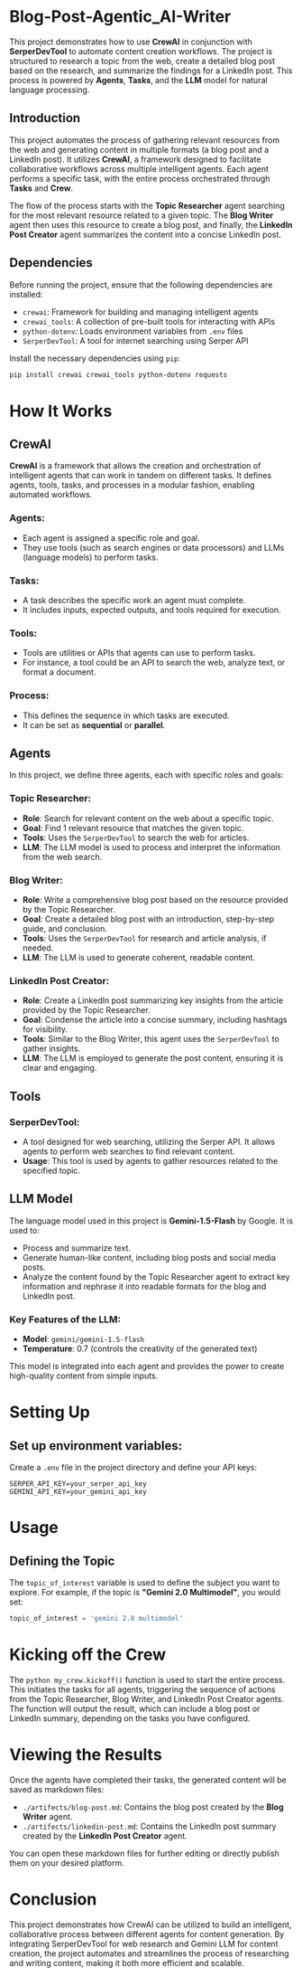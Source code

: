# Blog-Post-Agentic_AI-Writer

This project demonstrates how to use **CrewAI** in conjunction with **SerperDevTool** to automate content creation workflows. The project is structured to research a topic from the web, create a detailed blog post based on the research, and summarize the findings for a LinkedIn post. This process is powered by **Agents**, **Tasks**, and the **LLM** model for natural language processing.

## Introduction

This project automates the process of gathering relevant resources from the web and generating content in multiple formats (a blog post and a LinkedIn post). It utilizes **CrewAI**, a framework designed to facilitate collaborative workflows across multiple intelligent agents. Each agent performs a specific task, with the entire process orchestrated through **Tasks** and **Crew**.

The flow of the process starts with the **Topic Researcher** agent searching for the most relevant resource related to a given topic. The **Blog Writer** agent then uses this resource to create a blog post, and finally, the **LinkedIn Post Creator** agent summarizes the content into a concise LinkedIn post.

## Dependencies

Before running the project, ensure that the following dependencies are installed:

- `crewai`: Framework for building and managing intelligent agents
- `crewai_tools`: A collection of pre-built tools for interacting with APIs
- `python-dotenv`: Loads environment variables from `.env` files
- `SerperDevTool`: A tool for internet searching using Serper API

Install the necessary dependencies using `pip`:

```bash
pip install crewai crewai_tools python-dotenv requests

```

# How It Works

## CrewAI

**CrewAI** is a framework that allows the creation and orchestration of intelligent agents that can work in tandem on different tasks. It defines agents, tools, tasks, and processes in a modular fashion, enabling automated workflows.

### Agents:
- Each agent is assigned a specific role and goal.
- They use tools (such as search engines or data processors) and LLMs (language models) to perform tasks.

### Tasks:
- A task describes the specific work an agent must complete.
- It includes inputs, expected outputs, and tools required for execution.

### Tools:
- Tools are utilities or APIs that agents can use to perform tasks.
- For instance, a tool could be an API to search the web, analyze text, or format a document.

### Process:
- This defines the sequence in which tasks are executed.
- It can be set as **sequential** or **parallel**.

## Agents

In this project, we define three agents, each with specific roles and goals:

### Topic Researcher:

- **Role**: Search for relevant content on the web about a specific topic.
- **Goal**: Find 1 relevant resource that matches the given topic.
- **Tools**: Uses the `SerperDevTool` to search the web for articles.
- **LLM**: The LLM model is used to process and interpret the information from the web search.

### Blog Writer:

- **Role**: Write a comprehensive blog post based on the resource provided by the Topic Researcher.
- **Goal**: Create a detailed blog post with an introduction, step-by-step guide, and conclusion.
- **Tools**: Uses the `SerperDevTool` for research and article analysis, if needed.
- **LLM**: The LLM is used to generate coherent, readable content.

### LinkedIn Post Creator:

- **Role**: Create a LinkedIn post summarizing key insights from the article provided by the Topic Researcher.
- **Goal**: Condense the article into a concise summary, including hashtags for visibility.
- **Tools**: Similar to the Blog Writer, this agent uses the `SerperDevTool` to gather insights.
- **LLM**: The LLM is employed to generate the post content, ensuring it is clear and engaging.

## Tools

### SerperDevTool:
- A tool designed for web searching, utilizing the Serper API. It allows agents to perform web searches to find relevant content.
- **Usage**: This tool is used by agents to gather resources related to the specified topic.

## LLM Model

The language model used in this project is **Gemini-1.5-Flash** by Google. It is used to:

- Process and summarize text.
- Generate human-like content, including blog posts and social media posts.
- Analyze the content found by the Topic Researcher agent to extract key information and rephrase it into readable formats for the blog and LinkedIn post.

### Key Features of the LLM:
- **Model**: `gemini/gemini-1.5-flash`
- **Temperature**: 0.7 (controls the creativity of the generated text)

This model is integrated into each agent and provides the power to create high-quality content from simple inputs.

# Setting Up

## Set up environment variables:
Create a `.env` file in the project directory and define your API keys:

```plaintext
SERPER_API_KEY=your_serper_api_key
GEMINI_API_KEY=your_gemini_api_key
```

# Usage

## Defining the Topic
The `topic_of_interest` variable is used to define the subject you want to explore. For example, if the topic is **"Gemini 2.0 Multimodel"**, you would set:

```python
topic_of_interest = 'gemini 2.0 multimodel'
```

# Kicking off the Crew
The ```python my_crew.kickoff()```  function is used to start the entire process. This initiates the tasks for all agents, triggering the sequence of actions from the Topic Researcher, Blog Writer, and LinkedIn Post Creator agents. The function will output the result, which can include a blog post or LinkedIn summary, depending on the tasks you have configured.

# Viewing the Results

Once the agents have completed their tasks, the generated content will be saved as markdown files:

- `./artifects/blog-post.md`: Contains the blog post created by the **Blog Writer** agent.
- `./artifects/linkedin-post.md`: Contains the LinkedIn post summary created by the **LinkedIn Post Creator** agent.

You can open these markdown files for further editing or directly publish them on your desired platform.

# Conclusion
This project demonstrates how CrewAI can be utilized to build an intelligent, collaborative process between different agents for content generation. By integrating SerperDevTool for web research and Gemini LLM for content creation, the project automates and streamlines the process of researching and writing content, making it both more efficient and scalable.



